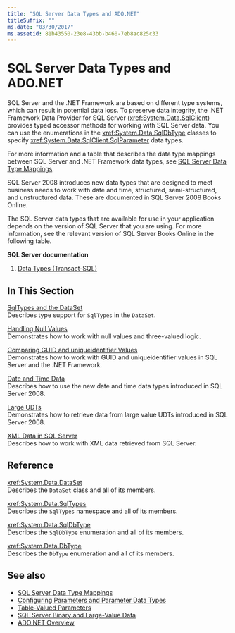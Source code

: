 ```yaml
---
title: "SQL Server Data Types and ADO.NET"
titleSuffix: ""
ms.date: "03/30/2017"
ms.assetid: 81b43550-23e8-43bb-b460-7eb8ac825c33
---
```

# SQL Server Data Types and ADO.NET

SQL Server and the .NET Framework are based on different type systems, which can result in potential data loss. To preserve data integrity, the .NET Framework Data Provider for SQL Server (<xref:System.Data.SqlClient>) provides typed accessor methods for working with SQL Server data. You can use the enumerations in the <xref:System.Data.SqlDbType> classes to specify <xref:System.Data.SqlClient.SqlParameter> data types.  
  
 For more information and a table that describes the data type mappings between SQL Server and .NET Framework data types, see [SQL Server Data Type Mappings](../sql-server-data-type-mappings.md).  
  
 SQL Server 2008 introduces new data types that are designed to meet business needs to work with date and time, structured, semi-structured, and unstructured data. These are documented in SQL Server 2008 Books Online.  
  
 The SQL Server data types that are available for use in your application depends on the version of SQL Server that you are using. For more information, see the relevant version of SQL Server Books Online in the following table.  
  
 **SQL Server documentation**  
  
1. [Data Types (Transact-SQL)](/sql/t-sql/data-types/data-types-transact-sql)  
  
## In This Section  

 [SqlTypes and the DataSet](sqltypes-and-the-dataset.md)  
 Describes type support for `SqlTypes` in the `DataSet`.  
  
 [Handling Null Values](handling-null-values.md)  
 Demonstrates how to work with null values and three-valued logic.  
  
 [Comparing GUID and uniqueidentifier Values](comparing-guid-and-uniqueidentifier-values.md)  
 Demonstrates how to work with GUID and uniqueidentifier values in SQL Server and the .NET Framework.  
  
 [Date and Time Data](date-and-time-data.md)  
 Describes how to use the new date and time data types introduced in SQL Server 2008.  
  
 [Large UDTs](large-udts.md)  
 Demonstrates how to retrieve data from large value UDTs introduced in SQL Server 2008.  
  
 [XML Data in SQL Server](xml-data-in-sql-server.md)  
 Describes how to work with XML data retrieved from SQL Server.  
  
## Reference  

 <xref:System.Data.DataSet>  
 Describes the `DataSet` class and all of its members.  
  
 <xref:System.Data.SqlTypes>  
 Describes the `SqlTypes` namespace and all of its members.  
  
 <xref:System.Data.SqlDbType>  
 Describes the `SqlDbType` enumeration and all of its members.  
  
 <xref:System.Data.DbType>  
 Describes the `DbType` enumeration and all of its members.  
  
## See also

- [SQL Server Data Type Mappings](../sql-server-data-type-mappings.md)
- [Configuring Parameters and Parameter Data Types](../configuring-parameters-and-parameter-data-types.md)
- [Table-Valued Parameters](table-valued-parameters.md)
- [SQL Server Binary and Large-Value Data](sql-server-binary-and-large-value-data.md)
- [ADO.NET Overview](../ado-net-overview.md)
